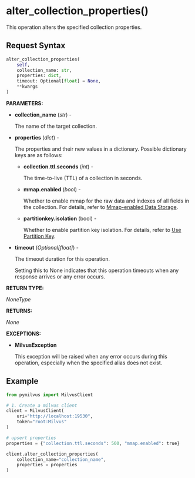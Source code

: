 # alter_collection_properties()

This operation alters the specified collection properties.

## Request Syntax

```python
alter_collection_properties(
    self, 
    collection_name: str, 
    properties: dict, 
    timeout: Optional[float] = None, 
    **kwargs
)
```

**PARAMETERS:**

- **collection_name** (*str*) -

    The name of the target collection.

- **properties** (*dict*) -

    The properties and their new values in a dictionary. Possible dictionary keys are as follows:

    - **collection.ttl.seconds** (*int*) -

        The time-to-live (TTL) of a collection in seconds.

    - **mmap.enabled** (*bool*) -

        Whether to enable mmap for the raw data and indexes of all fields in the collection. For details, refer to [Mmap-enabled Data Storage](https://milvus.io/docs/mmap.md).

    - **partitionkey.isolation** (bool) -

        Whether to enable partition key isolation. For details, refer to [Use Partition Key](https://milvus.io/docs/use-partition-key.md).

- **timeout** (*Optional[float]*) - 

    The timeout duration for this operation.

    Setting this to None indicates that this operation timeouts when any response arrives or any error occurs.

**RETURN TYPE:**

*NoneType*

**RETURNS:**

*None*

**EXCEPTIONS:**

- **MilvusException**

    This exception will be raised when any error occurs during this operation, especially when the specified alias does not exist.

## Example

```python
from pymilvus import MilvusClient

# 1. Create a milvus client
client = MilvusClient(
    uri="http://localhost:19530",
    token="root:Milvus"
)

# upsert properties
properties = {"collection.ttl.seconds": 500, "mmap.enabled": true}

client.alter_collection_properties(
    collection_name="collection_name", 
    properties = properties
)
```

